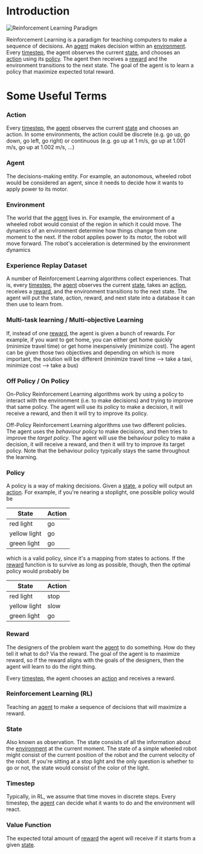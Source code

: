# Introduction
![Reinforcement Learning Paradigm](https://www.kdnuggets.com/images/reinforcement-learning-fig1-700.jpg "Reinforcement Learning Paradigm")

Reinforcement Learning is a paradigm for teaching computers to make a sequence of decisions. An [agent](#agent) makes decision within an [environment](#environment). Every [timestep](#timestep), the agent observes the current [state](#state), and chooses an [action](#action) using its [policy](#policy). The agent then receives a [reward](#reward) and the environment transitions to the next state. The goal of the agent is to learn a policy that maximize expected total reward.

# Some Useful Terms
### Action
Every [timestep](#timestep), the [agent](#agent) observes the current [state](#state) and chooses an action. In some environments, the action could be discrete (e.g. go up, go down, go left, go right) or continuous (e.g. go up at 1 m/s, go up at 1.001 m/s, go up at 1.002 m/s, ...)

### Agent
The decisions-making entity. For example, an autonomous, wheeled robot would be considered an agent, since it needs to decide how it wants to apply power to its motor.

### Environment
The world that the [agent](#agent) lives in. For example, the environment of a wheeled robot would consist of the region in which it could move. The dynamics of an environment determine how things change from one moment to the next. If the robot applies power to its motor, the robot will move forward. The robot's acceleration is determined by the environment dynamics

### Experience Replay Dataset
A number of Reinforcement Learning algorithms collect experiences. That is, every [timestep](#timestep), the [agent](#agent) observes the current [state](#state), takes an [action](#action), receives a [reward](#reward), and the environment transitions to the next state. The agent will put the state, action, reward, and next state into a database it can then use to learn from.

### Multi-task learning / Multi-objective Learning
If, instead of one [reward](#reward), the agent is given a bunch of rewards. For example, if you want to get home, you can either get home quickly (minimize travel time) or get home inexpensively (minimize cost). The agent can be given those two objectives and depending on which is more important, the solution will be different (minimize travel time --> take a taxi, minimize cost --> take a bus)

### Off Policy / On Policy
On-Policy Reinforcement Learning algorithms work by using a policy to interact with the environment (i.e. to make decisions) and trying to improve that same policy. The agent will use its policy to make a decision, it will receive a reward, and then it will try to improve its policy.

Off-Policy Reinforcement Learning algorithms use two different policies. The agent uses the _behaviour policy_ to make decisions, and then tries to improve the _target policy_. The agent will use the behaviour policy to make a decision, it will receive a reward, and then it will try to improve its target policy. Note that the behaviour policy typically stays the same throughout the learning.

### Policy
A policy is a way of making decisions. Given a [state](#state), a policy will output an [action](#a#tion). For example, if you're nearing a stoplight, one possible policy would be

| State | Action |
| --- | --- |
| red light | go |
| yellow light | go |
| green light | go |

which is a valid policy, since it's a mapping from states to actions.
If the [reward](#reward) function is to survive as long as possible, though, then the optimal policy would probably be

| State | Action |
| --- | --- |
| red light | stop |
| yellow light | slow |
| green light | go |

### Reward
The designers of the problem want the [agent](#agent) to do something. How do they tell it what to do? Via the reward. The goal of the agent is to maximize reward, so if the reward aligns with the goals of the designers, then the agent will learn to do the right thing.

Every [timestep](#timestep), the agent chooses an [action](#action) and receives a reward.

### Reinforcement Learning (RL)
Teaching an [agent](#agent) to make a sequence of decisions that will maximize a reward.

### State
Also known as observation.
The state consists of all the information about the [environment](#environment) at the current moment. The state of a simple wheeled robot might consist of the current position of the robot and the current velocity of the robot. If you're sitting at a stop light and the only question is whether to go or not, the state would consist of the color of the light. 

### Timestep
Typically, in RL, we assume that time moves in discrete steps. Every timestep, the [agent](#agent) can decide what it wants to do and the environment will react.

### Value Function
The expected total amount of [reward](#reward) the agent will receive if it starts from a given [state](#state). 

